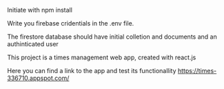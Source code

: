 Initiate with npm install


Write you firebase cridentials in the .env file.


The firestore database should have initial colletion and documents and an authinticated user


This project is a times management web app, created with react.js


Here you can find a link to the app and test its functionallity
https://times-336710.appspot.com/

